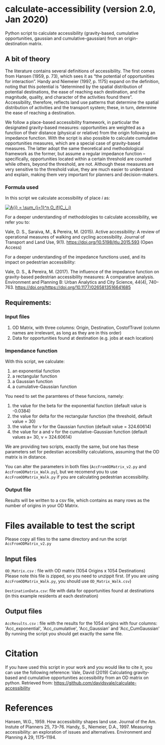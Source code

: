 # calculate-accessibility (version 2.0, Jan 2020)
Python script to calculate accessibility (gravity-based, cumulative opportunities, gaussian and cumulative-gaussian) from an origin-destination matrix.

## A bit of theory
   The literature contains several definitions of accessibility. The first comes from Hansen (1959, p. 73), which sees it as “the potential of opportunities for interaction”. Handy and Niemeier (1997, p. 1175) expand on the definition, noting that this potential is “determined by the spatial distribution of potential destinations, the ease of reaching each destination, and the magnitude, quality, and character of the activities found there”. Accessibility, therefore, reflects land use patterns that determine the spatial distribution of activities and the transport system; these, in turn, determine the ease of reaching a destination.
   
   We follow a place-based accessibility framework, in particular the designated gravity-based measures: opportunities are weighted as a function of their distance (physical or relative) from the origin following an impedance function. With the script is also possible to calculate cumulative opportunities measures, which are a special case of gravity-based measures. The latter adopt the same theoretical and methodological framework as the former, but assume a regular impedance function – specifically, opportunities located within a certain threshold are counted while others, beyond the threshold, are not. Although these measures are very sensitive to the threshold value, they are much easier to understand and explain, making them very important for planners and decision-makers.

### Formula used
In this script we calculate accessibility of place *i* as:

<a href="https://www.codecogs.com/eqnedit.php?latex=A{i}&space;=&space;\sum_{j=1}^n&space;O_jf(C_i_j)" target="_blank"><img src="https://latex.codecogs.com/gif.latex?A{i}&space;=&space;\sum_{j=1}^n&space;O_jf(C_i_j)" title="A{i} = \sum_{j=1}^n O_jf(C_i_j)" /></a>

For a deeper understanding of methodologies to calculate accessibility, we refer you to:

Vale, D. S., Saraiva, M., & Pereira, M. (2015). Active accessibility: A review of operational measures of walking and cycling accessibility. Journal of Transport and Land Use, 9(1). https://doi.org/10.5198/jtlu.2015.593 (Open Access)

For a deeper understanding of the impedance functions used, and its impact on pedestrian accessibility:

Vale, D. S., & Pereira, M. (2017). The influence of the impedance function on gravity-based pedestrian accessibility measures: A comparative analysis. Environment and Planning B: Urban Analytics and City Science, 44(4), 740–763. https://doi.org/https://doi.org/10.1177/0265813516641685


## Requirements:
### Input files
1) OD Matrix, with three columns: Origin, Destination, CostofTravel (column names are irrelevant, as long as they are in this order)
2) Data for opportunities found at destination (e.g. jobs at each location)

### Impendance function
With this script, we calculate:
1) an exponential function
2) a rectangular function
3) a Gaussian function
4) a cumulative-Gaussian function

You need to set the paramteres of these funcions, namely:
1) the value for the beta for the exponential function (default value is -0.0384)
2) the value for delta for the rectangular function (the threshold, default value = 30)
3) the value for v for the Gaussian function (default value = 324.60614)
4) the value for a and v for the cumulative-Gaussian function (default values a= 30, v = 324.60614)

We are providing two scripts, exactly the same, but one has these parameters set for pedestian accesibility calculations, assuming that the OD matrix is in distance.

You can alter the parameters in both files (`AccFromODMatrix_v2.py` and `AccFromODMatrix_Walk.py`), but we recomend you to use `AccFromODMatrix_Walk.py` if you are calculating pedestrian accessibility.

### Output file
Results will be written to a csv file, which contains as many rows as the number of origins in your OD Matrix. 


# Files available to test the script
Please copy all files to the same directory and run the script `AccFromODMatrix_v2.py`

## Input files
`OD_Matrix.csv` : file with OD matrix (1054 Origins x 1054 Destinations)
Please note this file is zipped, so you need to unzippit first.
(If you are using `AccFromODMatrix_Walk.py`, you should use `OD_Matrix_Walk.csv`)

`DestinationData.csv`: file with data for opportunities found at destinations (in this example residents at each destination)

## Output files
`AccResults.csv` : file with the results for the 1054 origins with four columns: 'Acc_exponential', 'Acc_cumulative', 'Acc_Gaussian' and 'Acc_CumGaussian' 
By running the script you should get exactly the same file.


# Citation
If you have used this script in your work and you would like to cite it, you can use the following reference:
Vale, David (2019) Calculating gravity-based and cumulative opportunities accessibility from an OD matrix on python.  Retrieved from: https://github.com/davidsvale/calculate-accessibility

# References
Hansen, W.G., 1959. How accessibility shapes land use. Journal of the Am. Instute of Planners 25, 73–76.
Handy, S., Niemeier, D.A., 1997. Measuring accessibility: an exploration of issues and alternatives. Environment and Planning A 29, 1175–1194.

